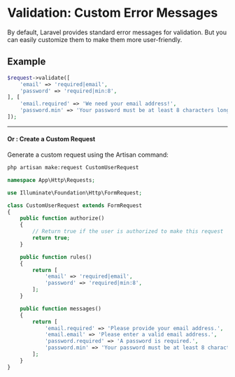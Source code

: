 # Validation: Custom Error Messages

By default, Laravel provides standard error messages for validation. But you can easily customize them to make them more user-friendly.

## Example

```php
$request->validate([
    'email' => 'required|email',
    'password' => 'required|min:8',
], [
    'email.required' => 'We need your email address!',
    'password.min' => 'Your password must be at least 8 characters long.',
]);
```

---



#### Or : Create a Custom Request

Generate a custom request using the Artisan command:

```bash
php artisan make:request CustomUserRequest
```

```php
namespace App\Http\Requests;

use Illuminate\Foundation\Http\FormRequest;

class CustomUserRequest extends FormRequest
{
    public function authorize()
    {
        // Return true if the user is authorized to make this request
        return true;
    }

    public function rules()
    {
        return [
            'email' => 'required|email',
            'password' => 'required|min:8',
        ];
    }

    public function messages()
    {
        return [
            'email.required' => 'Please provide your email address.',
            'email.email' => 'Please enter a valid email address.',
            'password.required' => 'A password is required.',
            'password.min' => 'Your password must be at least 8 characters long.',
        ];
    }
}


